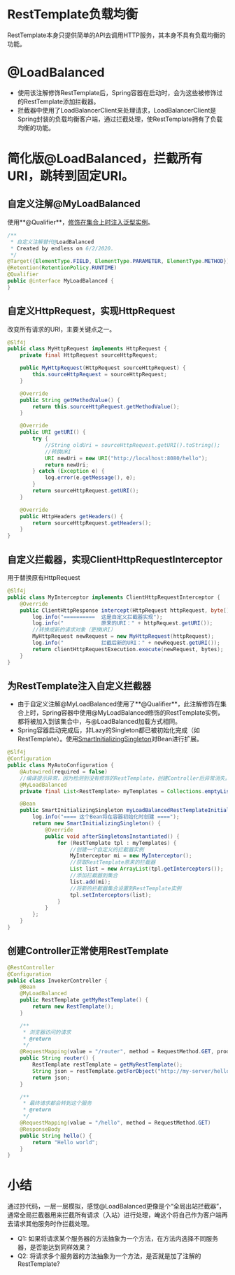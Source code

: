 # RestTemplate负载均衡
RestTemplate本身只提供简单的API去调用HTTP服务，其本身不具有负载均衡的功能。

# @LoadBalanced
* 使用该注解修饰RestTemplate后，Spring容器在启动时，会为这些被修饰过的RestTemplate添加拦截器。
* 拦截器中使用了LoadBalancerClient来处理请求，LoadBalancerClient是Spring封装的负载均衡客户端，通过拦截处理，使RestTemplate拥有了负载均衡的功能。

# 简化版@LoadBalanced，拦截所有URI，跳转到固定URI。
## 自定义注解@MyLoadBalanced
使用**@Qualifier**，<a href="#为RestTemplate注入自定义拦截器">修饰在集合上时注入泛型实例</a>。
```java
/**
 * 自定义注解替代@LoadBalanced
 * Created by endless on 6/2/2020.
 */
@Target({ElementType.FIELD, ElementType.PARAMETER, ElementType.METHOD})
@Retention(RetentionPolicy.RUNTIME)
@Qualifier
public @interface MyLoadBalanced {
}
```
## 自定义HttpRequest，实现HttpRequest
改变所有请求的URI，主要关键点之一。
```java
@Slf4j
public class MyHttpRequest implements HttpRequest {
    private final HttpRequest sourceHttpRequest;

    public MyHttpRequest(HttpRequest sourceHttpRequest) {
        this.sourceHttpRequest = sourceHttpRequest;
    }

    @Override
    public String getMethodValue() {
        return this.sourceHttpRequest.getMethodValue();
    }

    @Override
    public URI getURI() {
        try {
            //String oldUri = sourceHttpRequest.getURI().toString();
            //转换URI
            URI newUri = new URI("http://localhost:8080/hello");
            return newUri;
        } catch (Exception e) {
            log.error(e.getMessage(), e);
        }
        return sourceHttpRequest.getURI();
    }

    @Override
    public HttpHeaders getHeaders() {
        return sourceHttpRequest.getHeaders();
    }
}
```
## 自定义拦截器，实现ClientHttpRequestInterceptor
用于替换原有HttpRequest
```java
@Slf4j
public class MyInterceptor implements ClientHttpRequestInterceptor {
    @Override
    public ClientHttpResponse intercept(HttpRequest httpRequest, byte[] bytes, ClientHttpRequestExecution clientHttpRequestExecution) throws IOException {
        log.info("==========  这是自定义拦截器实现");
        log.info("            原来的URI：" + httpRequest.getURI());
        //转换成新的请求对象（更换URI）
        MyHttpRequest newRequest = new MyHttpRequest(httpRequest);
        log.info("            拦截后新的URI：" + newRequest.getURI());
        return clientHttpRequestExecution.execute(newRequest, bytes);
    }
}
```
## 为RestTemplate注入自定义拦截器
* 由于自定义注解@MyLoadBalanced使用了**@Qualifier**，此注解修饰在集合上时，Spring容器中使用@MyLoadBalanced修饰的RestTemplate实例，都将被加入到该集合中，与@LoadBalanced加载方式相同。
* Spring容器启动完成后，非Lazy的Singleton都已被初始化完成（如RestTemplate）。使用[SmartInitializingSingleton](https://blog.csdn.net/god_86/article/details/105804051)对Bean进行扩展。
```java
@Slf4j
@Configuration
public class MyAutoConfiguration {
    @Autowired(required = false)
    //编译提示异常，因为检测到没有修饰的RestTemplate，创建Controller后异常消失。
    @MyLoadBalanced
    private final List<RestTemplate> myTemplates = Collections.emptyList();

    @Bean
    public SmartInitializingSingleton myLoadBalancedRestTemplateInitializer() {
        log.info("==== 这个Bean将在容器初始化时创建 ====");
        return new SmartInitializingSingleton() {
            @Override
            public void afterSingletonsInstantiated() {
                for (RestTemplate tpl : myTemplates) {
                    //创建一个自定义的拦截器实例
                    MyInterceptor mi = new MyInterceptor();
                    //获取RestTemplate原来的拦截器
                    List list = new ArrayList(tpl.getInterceptors());
                    //添加拦截器到集合
                    list.add(mi);
                    //将新的拦截器集合设置到RestTemplate实例
                    tpl.setInterceptors(list);
                }
            }
        };
    }
}
```
## 创建Controller正常使用RestTemplate
```java
@RestController
@Configuration
public class InvokerController {
    @Bean
    @MyLoadBalanced
    public RestTemplate getMyRestTemplate() {
        return new RestTemplate();
    }

    /**
     * 浏览器访问的请求
     * @return
     */
    @RequestMapping(value = "/router", method = RequestMethod.GET, produces = MediaType.APPLICATION_JSON_VALUE)
    public String router() {
        RestTemplate restTemplate = getMyRestTemplate();
        String json = restTemplate.getForObject("http://my-server/hello", String.class);
        return json;
    }

    /**
     * 最终请求都会转到这个服务
     * @return
     */
    @RequestMapping(value = "/hello", method = RequestMethod.GET)
    @ResponseBody
    public String hello() {
        return "Hello world";
    }
}
```

# 小结
通过抄代码，一层一层模拟，感觉@LoadBalanced更像是个“全局出站拦截器”，通常全局拦截器用来拦截所有请求（入站）进行处理，崦这个将自己作为客户端再去请求其他服务时作拦截处理。
* Q1: 如果将请求某个服务器的方法抽象为一个方法，在方法内选择不同服务器，是否能达到同样效果？
* Q2: 将请求多个服务器的方法抽象为一个方法，是否就是加了注解的RestTemplate?